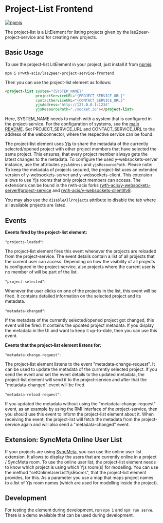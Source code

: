 # Project-List Frontend
[![npmjs](https://img.shields.io/npm/v/@rwth-acis/las2peer-project-service-frontend?color=success)](https://www.npmjs.com/package/@rwth-acis/las2peer-project-service-frontend)

The project-list is a LitElement for listing projects given by the las2peer-project-service and for creating new projects.

Basic Usage
-------------------

To use the project-list LitElement in your project, just install it from [npmjs](https://www.npmjs.com/package/@rwth-acis/las2peer-project-service-frontend):

```
npm i @rwth-acis/las2peer-project-service-frontend
```

Then you can use the project-list element as follows:

```html
<project-list system="{SYSTEM_NAME}"
              projectServiceURL="{PROJECT_SERVICE_URL}"
              contactServiceURL="{CONTACT_SERVICE_URL}"
              yjsAddress="http://127.0.0.1:1234"
              yjsResourcePath="./socket.io"></project-list>
```

Here, SYSTEM_NAME needs to match with a system that is configured in the project-service.
For the configuration of systems, see the [main README](https://github.com/rwth-acis/las2peer-project-service).
Set PROJECT_SERVICE_URL and CONTACT_SERVICE_URL to the address of the webconnector, where the respective service can be found.

The project-list element uses [Yjs](https://github.com/yjs/yjs) to share the metadata of the currently selected/opened project with other project members that have selected the same project.
This ensures, that every project member always gets the latest changes to the metadata.
To configure the used y-websockets-server instance, use the attributes `yjsAddress` and `yjsResourcePath`.
Please note: To keep the metadata of projects secured, the project-list uses an extended version of y-websockets-server and y-websockets-client.
This extension allows to use Yjs rooms that only project members can access.
The extensions can be found in the rwth-acis forks [rwth-acis/y-websockets-server#project-service](https://github.com/rwth-acis/y-websockets-server/tree/project-service) and [rwth-acis/y-websockets-client#v8](https://github.com/rwth-acis/y-websockets-client/tree/v8).


You may also use the `disableAllProjects` attribute to disable the tab where all available projects are listed.

Events
-------------

**Events fired by the project-list element:**

`"projects-loaded"`:

The project-list element fires this event whenever the projects are reloaded from the project-service.
The event details contain a list of all projects that the current user can access.
Depending on how the visibility of all projects is configured in the project-service, also projects where the current user is no member of will be part of the list.

`"project-selected"`:

Whenever the user clicks on one of the projects in the list, this event will be fired.
It contains detailed information on the selected project and its metadata.

`"metadata-changed"`:

If the metadata of the currently selected/opened project got changed, this event will be fired.
It contains the updated project metadata.
If you display the metadata in the UI and want to keep it up-to-date, then you can use this event.

**Events that the project-list element listens for:**

`"metadata-change-request"`:

The project-list element listens to the event "metadata-change-request".
It can be used to update the metadata of the currently selected project.
If you send the event and set the event details to the updated metadata, the project-list element will send it to the project-service and after that the "metadata-changed" event will be fired.

`"metadata-reload-request"`:

If you updated the metadata without using the "metadata-change-request" event, as an example by using the RMI interface of the project-service, then you should use this event to inform the project-list element about it.
When receiving the event, the project-list will fetch the metadata from the project-service again and will also send a "metadata-changed" event.

Extension: SyncMeta Online User List
-------------------------------------------

If your projects are using [SyncMeta](https://github.com/rwth-acis/syncmeta), you can use the online user list extension.
It allows to display the users that are currently online in a project / SyncMeta room.
To use the online user list, the project-list element needs to know which project is using which Yjs room(s) for modelling.
You can use the method "setOnlineUserListYjsRooms", that the project-list element provides, for this.
As a parameter you use a map that maps project names to a list of Yjs room names (which are used for modelling inside the project).

Development
-----------------------------
For testing the element during development, run `npm i` and  `npm run serve`.
There is a demo available that can be used during development.
